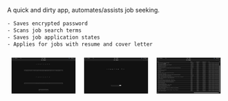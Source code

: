 A quick and dirty app, automates/assists job seeking.

    - Saves encrypted password
    - Scans job search terms
    - Saves job application states
    - Applies for jobs with resume and cover letter

<style>.gallery-item {
  flex: 1;
  margin: 10px;
  position: relative;
}

.gallery-item img {
  max-width: 100%;
  height: auto;
}

.gallery-item a:before {
  content: "";
  display: block;
  position: absolute;
  top: 0;
  left: 0;
  bottom: 0;
  right: 0;
  background-color: rgba(0, 0, 0, 0.5);
  opacity: 0;
  transition: opacity 0.3s;
}

.gallery-item a:hover:before {
  opacity: 1;
}

.gallery-item a:after {
  content: "View Larger";
  display: block;
  position: absolute;
  top: 50%;
  left: 50%;
  transform: translate(-50%, -50%);
  font-size: 18px;
  color: #fff;
  text-align: center;
  opacity: 0;
  transition: opacity 0.3s;
}

.gallery-item a:hover:after {
  opacity: 1;
}
</style>

<div style="display: flex; justify-content: center; flex-wrap: wrap;">
  <div class="gallery-item">
    <a href="screenshots/Screenshot_2023-02-20_19-08-21.png" target="_blank">
      <img src="screenshots/Screenshot_2023-02-20_19-08-21.png">
    </a>
  </div>
  <div class="gallery-item">
    <a href="screenshots/Screenshot_2023-02-20_19-08-51.png" target="_blank">
      <img src="screenshots/Screenshot_2023-02-20_19-08-51.png">
    </a>
  </div>
  <div class="gallery-item">
    <a href="screenshots/Screenshot_2023-02-20_19-09-22.png" target="_blank">
      <img src="screenshots/Screenshot_2023-02-20_19-09-22.png">
    </a>
  </div>
</div>
